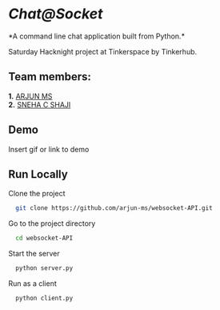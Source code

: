 
# ***Chat@Socket***

<p>*A command line chat application built from Python.*</p>
Saturday Hacknight project at Tinkerspace by Tinkerhub.

## Team members:

**1.** [ARJUN MS](https://github.com/arjun-ms)<br/>
**2.** [SNEHA C SHAJI](https://github.com/sneha2180)



## Demo

Insert gif or link to demo


## Run Locally

Clone the project

```bash
  git clone https://github.com/arjun-ms/websocket-API.git
```

Go to the project directory

```bash
  cd websocket-API
```
Start the server

```bash
  python server.py
```
Run as a client
```bash
  python client.py
```


